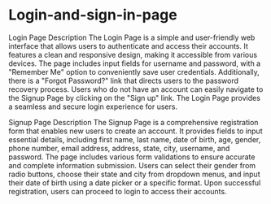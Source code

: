 # Login-and-sign-in-page
Login Page Description
The Login Page is a simple and user-friendly web interface that allows users to authenticate and access their accounts. It features a clean and responsive design, making it accessible from various devices. The page includes input fields for username and password, with a "Remember Me" option to conveniently save user credentials. Additionally, there is a "Forgot Password?" link that directs users to the password recovery process. Users who do not have an account can easily navigate to the Signup Page by clicking on the "Sign up" link. The Login Page provides a seamless and secure login experience for users.

Signup Page Description
The Signup Page is a comprehensive registration form that enables new users to create an account. It provides fields to input essential details, including first name, last name, date of birth, age, gender, phone number, email address, address, state, city, username, and password. The page includes various form validations to ensure accurate and complete information submission. Users can select their gender from radio buttons, choose their state and city from dropdown menus, and input their date of birth using a date picker or a specific format. Upon successful registration, users can proceed to login to access their accounts.
